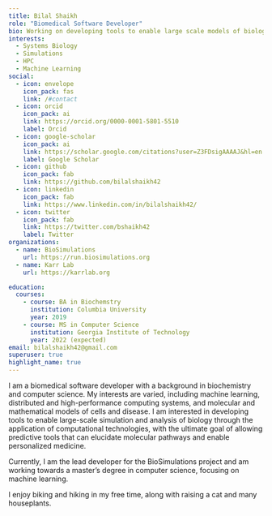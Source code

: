 ```yaml
---
title: Bilal Shaikh
role: "Biomedical Software Developer"
bio: Working on developing tools to enable large scale models of biology
interests:
  - Systems Biology
  - Simulations
  - HPC
  - Machine Learning
social:
  - icon: envelope
    icon_pack: fas
    link: /#contact
  - icon: orcid
    icon_pack: ai
    link: https://orcid.org/0000-0001-5801-5510
    label: Orcid
  - icon: google-scholar
    icon_pack: ai
    link: https://scholar.google.com/citations?user=Z3FDsigAAAAJ&hl=en
    label: Google Scholar
  - icon: github
    icon_pack: fab
    link: https://github.com/bilalshaikh42
  - icon: linkedin
    icon_pack: fab
    link: https://www.linkedin.com/in/bilalshaikh42/
  - icon: twitter
    icon_pack: fab
    link: https://twitter.com/bshaikh42
    label: Twitter
organizations:
  - name: BioSimulations
    url: https://run.biosimulations.org
  - name: Karr Lab
    url: https://karrlab.org

education:
  courses:
    - course: BA in Biochemstry
      institution: Columbia University
      year: 2019
    - course: MS in Computer Science
      institution: Georgia Institute of Technology
      year: 2022 (expected)
email: bilalshaikh42@gmail.com
superuser: true
highlight_name: true
---
```


I am a biomedical software developer with a background in biochemistry and computer science. My interests are varied, including machine learning, distributed and high-performance computing systems, and molecular and mathematical models of cells and disease. I am interested in developing tools to enable large-scale simulation and analysis of biology through the application of computational technologies, with the ultimate goal of allowing predictive tools that can elucidate molecular pathways and enable personalized medicine.

Currently, I am the lead developer for the BioSimulations project and am working towards a master’s degree in computer science, focusing on machine learning.

<!--- You can view more information about projects that I am working on here todo make projects page -->

I enjoy biking and hiking in my free time, along with raising a cat and many houseplants.

<!--- Link to blog posts-->
